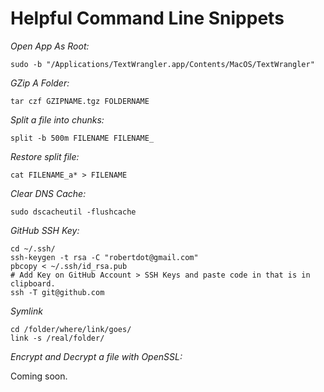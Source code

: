 Helpful Command Line Snippets
=============================

*Open App As Root:*

<pre><code>sudo -b "/Applications/TextWrangler.app/Contents/MacOS/TextWrangler"</code></pre>


*GZip A Folder:*

<pre><code>tar czf GZIPNAME.tgz FOLDERNAME</code></pre>


*Split a file into chunks:*

<pre><code>split -b 500m FILENAME FILENAME_</code></pre>


*Restore split file:*

<pre><code>cat FILENAME_a* > FILENAME</code></pre>


*Clear DNS Cache:*

<pre><code>sudo dscacheutil -flushcache</code></pre>


*GitHub SSH Key:*

<pre><code>cd ~/.ssh/
ssh-keygen -t rsa -C "robertdot@gmail.com"
pbcopy < ~/.ssh/id_rsa.pub
# Add Key on GitHub Account > SSH Keys and paste code in that is in clipboard.
ssh -T git@github.com</code></pre>


*Symlink*

<pre><code>cd /folder/where/link/goes/
link -s /real/folder/</code></pre>


*Encrypt and Decrypt a file with OpenSSL:*

Coming soon.
